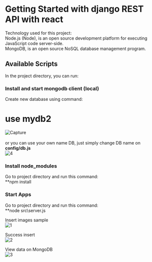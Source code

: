 # Getting Started with django REST API with react
Technology used for this project:<br/>
Node.js (Node), is an open source development platform for executing JavaScript code server-side. <br/>
MongoDB, is an open source NoSQL database management program.<br/>

## Available Scripts

In the project directory, you can run:

### Install and start mongodb client (local)

Create new database using command:<br/>
# use mydb2<br/>
![Capture](https://user-images.githubusercontent.com/33762836/199647555-1a35f864-7959-4eb9-b00a-353a7fc51dfa.PNG)<br/>
<br/>
or you can use your own name DB, just simply change DB name on **config/db.js**<br/>
![4](https://user-images.githubusercontent.com/33762836/199648287-450596d1-7acd-49a1-acd8-eb9e3a4adf82.PNG)<br/>

### Install node_modules

Go to project directory and run this command:<br/>
**npm install

### Start Apps

Go to project directory and run this command:<br/>
**node src\server.js<br/>

Insert images sample<br/>
![1](https://user-images.githubusercontent.com/33762836/199648498-bdbbe4a6-83b4-4092-bbf7-637475fbe21a.PNG)
<br/>

Success insert<br/>
![2](https://user-images.githubusercontent.com/33762836/199648533-70a8c57b-7426-4d03-8631-e9f695e4972e.PNG)
<br/>

View data on MongoDB<br/>
![3](https://user-images.githubusercontent.com/33762836/199648536-76637a62-3137-41ac-8063-f51b841f4df2.PNG)




